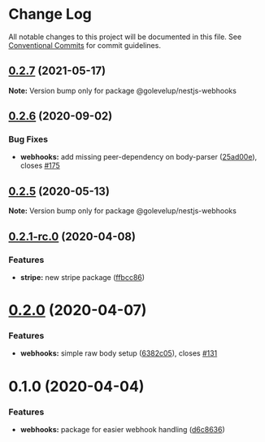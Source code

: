 # Change Log

All notable changes to this project will be documented in this file.
See [Conventional Commits](https://conventionalcommits.org) for commit guidelines.

## [0.2.7](https://github.com/golevelup/nestjs/compare/@golevelup/nestjs-webhooks@0.2.6...@golevelup/nestjs-webhooks@0.2.7) (2021-05-17)

**Note:** Version bump only for package @golevelup/nestjs-webhooks

## [0.2.6](https://github.com/golevelup/nestjs/compare/@golevelup/nestjs-webhooks@0.2.5...@golevelup/nestjs-webhooks@0.2.6) (2020-09-02)

### Bug Fixes

- **webhooks:** add missing peer-dependency on body-parser ([25ad00e](https://github.com/golevelup/nestjs/commit/25ad00e)), closes [#175](https://github.com/golevelup/nestjs/issues/175)

## [0.2.5](https://github.com/golevelup/nestjs/compare/@golevelup/nestjs-webhooks@0.2.4...@golevelup/nestjs-webhooks@0.2.5) (2020-05-13)

**Note:** Version bump only for package @golevelup/nestjs-webhooks

## [0.2.1-rc.0](https://github.com/golevelup/nestjs/compare/@golevelup/nestjs-webhooks@0.2.0...@golevelup/nestjs-webhooks@0.2.1-rc.0) (2020-04-08)

### Features

- **stripe:** new stripe package ([ffbcc86](https://github.com/golevelup/nestjs/commit/ffbcc86))

# [0.2.0](https://github.com/golevelup/nestjs/compare/@golevelup/nestjs-webhooks@0.1.0...@golevelup/nestjs-webhooks@0.2.0) (2020-04-07)

### Features

- **webhooks:** simple raw body setup ([6382c05](https://github.com/golevelup/nestjs/commit/6382c05)), closes [#131](https://github.com/golevelup/nestjs/issues/131)

# 0.1.0 (2020-04-04)

### Features

- **webhooks:** package for easier webhook handling ([d6c8636](https://github.com/golevelup/nestjs/commit/d6c8636))
